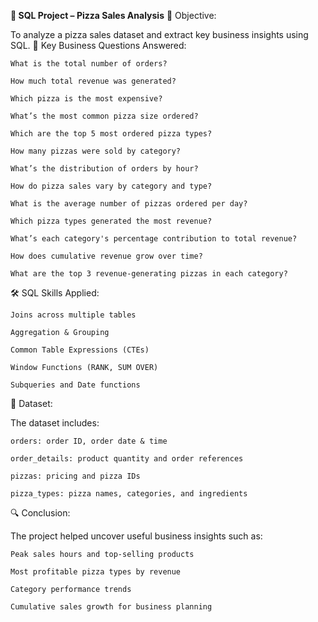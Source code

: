 **🍕 SQL Project – Pizza Sales Analysis**
📌 Objective:

To analyze a pizza sales dataset and extract key business insights using SQL.
🧠 Key Business Questions Answered:

    What is the total number of orders?

    How much total revenue was generated?

    Which pizza is the most expensive?

    What’s the most common pizza size ordered?

    Which are the top 5 most ordered pizza types?

    How many pizzas were sold by category?

    What’s the distribution of orders by hour?

    How do pizza sales vary by category and type?

    What is the average number of pizzas ordered per day?

    Which pizza types generated the most revenue?

    What’s each category's percentage contribution to total revenue?

    How does cumulative revenue grow over time?

    What are the top 3 revenue-generating pizzas in each category?

🛠 SQL Skills Applied:

    Joins across multiple tables

    Aggregation & Grouping

    Common Table Expressions (CTEs)

    Window Functions (RANK, SUM OVER)

    Subqueries and Date functions

📂 Dataset:

The dataset includes:

    orders: order ID, order date & time

    order_details: product quantity and order references

    pizzas: pricing and pizza IDs

    pizza_types: pizza names, categories, and ingredients

🔍 Conclusion:

The project helped uncover useful business insights such as:

    Peak sales hours and top-selling products

    Most profitable pizza types by revenue

    Category performance trends

    Cumulative sales growth for business planning
